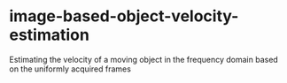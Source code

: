 # image-based-object-velocity-estimation
Estimating the velocity of a moving object in the frequency domain based on the uniformly acquired frames
